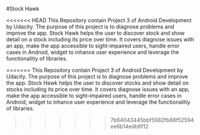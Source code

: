 #Stock Hawk 

<<<<<<< HEAD
This Repository contain Project 3 of Android Development by Udacity. The purpose of this project is to diagnose problems and improve the app. Stock Hawk helps the user to discover stock and show detail on a stock including its price over time. It covers diagnose issues with an app, make the app accessible to sight-impaired users, handle error cases in Android, widget to inhance user experience and leverage the functionalitiy of libraries. 

=======
This Repository contain Project 3 of Android Development by Udacity. The purpose of this project is to diagnose problems and improve the app. Stock Hawk helps the user to discover stocks and show detail on stocks including its price over time. It covers diagnose issues with an app, make the app accessible to sight-impaired users, handle error cases in Android, widget to inhance user experience and leverage the functionalitiy of libraries. 
>>>>>>> 7b64043445bbf5982fb88f52594ee6b14edb6f12
